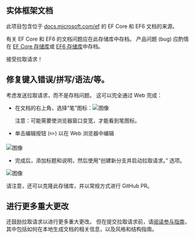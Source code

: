 ## <a name="entity-framework-docs"></a>实体框架文档

此项目包含位于 [docs.microsoft.com/ef](https://docs.microsoft.com/ef/) 的 EF Core 和 EF6 文档的来源。 

有关 EF Core 和 EF6 的文档问题应在此存储库中存档。 产品问题 (bug) 应酌情在 [EF Core 存储库](https://github.com/dotnet/efcore)或 [EF6 存储库](https://github.com/dotnet/ef6)中存档。

接受拉取请求！ 

## <a name="fixing-typosspellinggrammaretc"></a>修复键入错误/拼写/语法/等。

考虑发送拉取请求，而不是存档问题。 这可以完全通过 Web 完成：

* 在文档的右上角，选择“笔”图标：![图像](https://user-images.githubusercontent.com/3605364/93646907-e75ef680-f9a2-11ea-847a-c5c3839f3aa8.png)

  注意：可能需要使浏览器窗口变宽，才能看到笔图标。

* 单击编辑按钮 (✏️) 以在 Web 浏览器中编辑

![图像](https://user-images.githubusercontent.com/1430078/64454321-85856480-d09f-11e9-85a6-1c93bc6611e2.png)

* 完成后，添加标题和说明，然后使用“创建新分支并启动拉取请求。” 选项。

![图像](https://user-images.githubusercontent.com/1430078/64454455-dac17600-d09f-11e9-922b-0346117011f5.png)

请注意，还可以克隆此存储库，并以常规方式进行 GitHub PR。

## <a name="making-more-substantial-changes"></a>进行更多重大更改

还鼓励拉取请求以进行更多重大更改。 但在提交拉取请求前，请[阅读参与指南](CONTRIBUTING.md)，其中包括如何在本地生成文档的相关信息，以及风格和结构指南。
